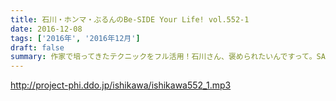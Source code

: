```yaml
---
title: 石川・ホンマ・ぶるんのBe-SIDE Your Life! vol.552-1
date: 2016-12-08
tags: ['2016年', '2016年12月']
draft: false
summary: 作家で培ってきたテクニックをフル活用！石川さん、褒められたいんですって。SAITO
---
```


http://project-phi.ddo.jp/ishikawa/ishikawa552_1.mp3
